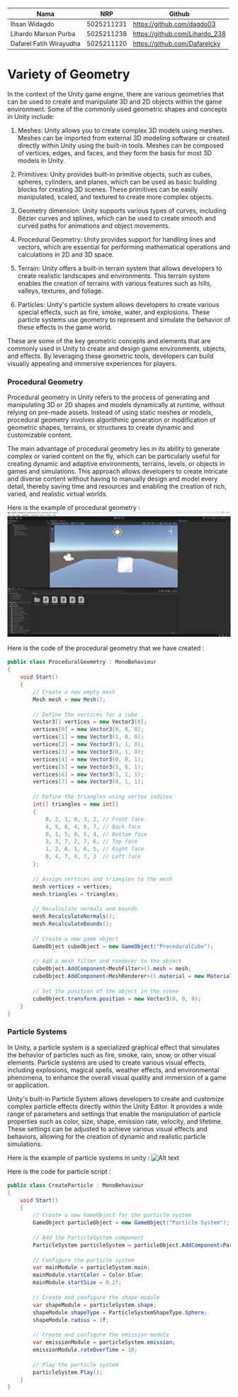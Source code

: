 | Nama | NRP |Github |  
|---------------------------|------------|--------|  
|Ihsan Widagdo | 5025211231 | https://github.com/dagdo03 | 
|Lihardo Marson Purba | 5025211238 | https://github.com/Lihardo_238 |
|Dafarel Fatih Wirayudha | 5025211120 | https://github.com/Dafarelcky |

# Variety of Geometry
In the context of the Unity game engine, there are various geometries that can be used to create and manipulate 3D and 2D objects within the game environment. Some of the commonly used geometric shapes and concepts in Unity include:

1. Meshes: Unity allows you to create complex 3D models using meshes. Meshes can be imported from external 3D modeling software or created directly within Unity using the built-in tools. Meshes can be composed of vertices, edges, and faces, and they form the basis for most 3D models in Unity.

2. Primitives: Unity provides built-in primitive objects, such as cubes, spheres, cylinders, and planes, which can be used as basic building blocks for creating 3D scenes. These primitives can be easily manipulated, scaled, and textured to create more complex objects.

3. Geometry dimension: Unity supports various types of curves, including Bézier curves and splines, which can be used to create smooth and curved paths for animations and object movements.

4. Procedural Geometry: Unity provides support for handling lines and vectors, which are essential for performing mathematical operations and calculations in 2D and 3D space.

5. Terrain: Unity offers a built-in terrain system that allows developers to create realistic landscapes and environments. This terrain system enables the creation of terrains with various features such as hills, valleys, textures, and foliage.

6. Particles: Unity's particle system allows developers to create various special effects, such as fire, smoke, water, and explosions. These particle systems use geometry to represent and simulate the behavior of these effects in the game world.

These are some of the key geometric concepts and elements that are commonly used in Unity to create and design game environments, objects, and effects. By leveraging these geometric tools, developers can build visually appealing and immersive experiences for players.

### Procedural Geometry
Procedural geometry in Unity refers to the process of generating and manipulating 3D or 2D shapes and models dynamically at runtime, without relying on pre-made assets. Instead of using static meshes or models, procedural geometry involves algorithmic generation or modification of geometric shapes, terrains, or structures to create dynamic and customizable content.

The main advantage of procedural geometry lies in its ability to generate complex or varied content on the fly, which can be particularly useful for creating dynamic and adaptive environments, terrains, levels, or objects in games and simulations. This approach allows developers to create intricate and diverse content without having to manually design and model every detail, thereby saving time and resources and enabling the creation of rich, varied, and realistic virtual worlds.

Here is the example of procedural geometry :
![Alt text](<img/procedgeo.png>)

Here is the code of the procedural geometry that we have created : 
```c#
public class ProceduralGeometry : MonoBehaviour
{
    void Start()
    {
        // Create a new empty mesh
        Mesh mesh = new Mesh();

        // Define the vertices for a cube
        Vector3[] vertices = new Vector3[8];
        vertices[0] = new Vector3(0, 0, 0);
        vertices[1] = new Vector3(1, 0, 0);
        vertices[2] = new Vector3(1, 1, 0);
        vertices[3] = new Vector3(0, 1, 0);
        vertices[4] = new Vector3(0, 0, 1);
        vertices[5] = new Vector3(1, 0, 1);
        vertices[6] = new Vector3(1, 1, 1);
        vertices[7] = new Vector3(0, 1, 1);

        // Define the triangles using vertex indices
        int[] triangles = new int[]
        {
            0, 2, 1, 0, 3, 2, // Front face
            4, 5, 6, 4, 6, 7, // Back face
            0, 1, 5, 0, 5, 4, // Bottom face
            2, 3, 7, 2, 7, 6, // Top face
            1, 2, 6, 1, 6, 5, // Right face
            0, 4, 7, 0, 7, 3  // Left face
        };

        // Assign vertices and triangles to the mesh
        mesh.vertices = vertices;
        mesh.triangles = triangles;

        // Recalculate normals and bounds
        mesh.RecalculateNormals();
        mesh.RecalculateBounds();

        // Create a new game object
        GameObject cubeObject = new GameObject("ProceduralCube");

        // Add a mesh filter and renderer to the object
        cubeObject.AddComponent<MeshFilter>().mesh = mesh;
        cubeObject.AddComponent<MeshRenderer>().material = new Material(Shader.Find("Standard"));

        // Set the position of the object in the scene
        cubeObject.transform.position = new Vector3(0, 0, 0);
    }
}

```

### Particle Systems

In Unity, a particle system is a specialized graphical effect that simulates the behavior of particles such as fire, smoke, rain, snow, or other visual elements. Particle systems are used to create various visual effects, including explosions, magical spells, weather effects, and environmental phenomena, to enhance the overall visual quality and immersion of a game or application.

Unity's built-in Particle System allows developers to create and customize complex particle effects directly within the Unity Editor. It provides a wide range of parameters and settings that enable the manipulation of particle properties such as color, size, shape, emission rate, velocity, and lifetime. These settings can be adjusted to achieve various visual effects and behaviors, allowing for the creation of dynamic and realistic particle simulations.

Here is the example of particle systems in unity :
![Alt text](<img/particle.gif>)

Here is the code for particle script : 
```c#
public class CreateParticle : MonoBehaviour
{
    void Start()
    {
        // Create a new GameObject for the particle system
        GameObject particleObject = new GameObject("Particle System");

        // Add the ParticleSystem component
        ParticleSystem particleSystem = particleObject.AddComponent<ParticleSystem>();

        // Configure the particle system
        var mainModule = particleSystem.main;
        mainModule.startColor = Color.blue;
        mainModule.startSize = 0.2f;

        // Create and configure the shape module
        var shapeModule = particleSystem.shape;
        shapeModule.shapeType = ParticleSystemShapeType.Sphere;
        shapeModule.radius = 1f;

        // Create and configure the emission module
        var emissionModule = particleSystem.emission;
        emissionModule.rateOverTime = 10;

        // Play the particle system
        particleSystem.Play();
    }
}

```
